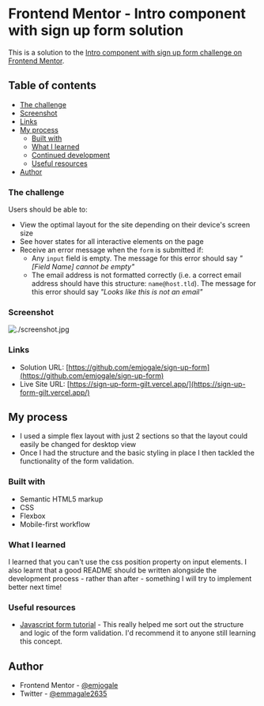 # Frontend Mentor - Intro component with sign up form solution

This is a solution to the [Intro component with sign up form challenge on Frontend Mentor](https://www.frontendmentor.io/challenges/intro-component-with-signup-form-5cf91bd49edda32581d28fd1).

## Table of contents

- [The challenge](#the-challenge)
- [Screenshot](#screenshot)
- [Links](#links)
- [My process](#my-process)
  - [Built with](#built-with)
  - [What I learned](#what-i-learned)
  - [Continued development](#continued-development)
  - [Useful resources](#useful-resources)
- [Author](#author)

### The challenge

Users should be able to:

- View the optimal layout for the site depending on their device's screen size
- See hover states for all interactive elements on the page
- Receive an error message when the `form` is submitted if:
  - Any `input` field is empty. The message for this error should say _"[Field Name] cannot be empty"_
  - The email address is not formatted correctly (i.e. a correct email address should have this structure: `name@host.tld`). The message for this error should say _"Looks like this is not an email"_

### Screenshot

![./screenshot.jpg](./screenshot.jpg)

### Links

- Solution URL: [https://github.com/emjogale/sign-up-form](https://github.com/emjogale/sign-up-form)
- Live Site URL: [https://sign-up-form-gilt.vercel.app/](https://sign-up-form-gilt.vercel.app/)

## My process

- I used a simple flex layout with just 2 sections so that the layout could easily be changed for desktop view
- Once I had the structure and the basic styling in place I then tackled the functionality of the form validation.

### Built with

- Semantic HTML5 markup
- CSS
- Flexbox
- Mobile-first workflow

### What I learned

I learned that you can't use the css position property on input elements.
I also learnt that a good README should be written alongside the development process - rather than after - something I will try to implement better next time!

### Useful resources

- [Javascript form tutorial](https://www.javascripttutorial.net/javascript-dom/javascript-form/) - This really helped me sort out the structure and logic of the form validation. I'd recommend it to anyone still learning this concept.

## Author

<!-- - Website - [Emma Gale](https://www.your-site.com) -->

- Frontend Mentor - [@emjogale](https://www.frontendmentor.io/profile/emjogale)
- Twitter - [@emmagale2635](https://www.twitter.com/emmagale2635)
